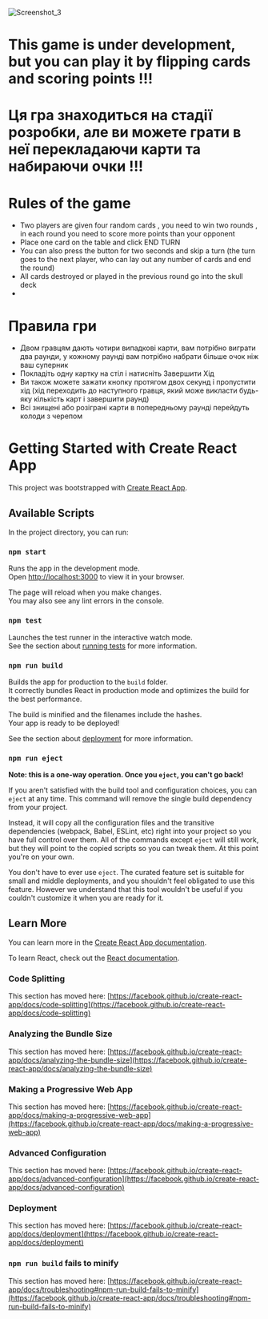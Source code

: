 
![Screenshot_3](https://user-images.githubusercontent.com/107879647/180751636-0e05aba1-0a30-4fae-af5e-d46d05b731f4.png)

# This game is under development, but you can play it by flipping cards and scoring points !!! 
# Ця гра знаходиться на стадії розробки, але ви можете грати в неї перекладаючи карти та набираючи очки !!!

# Rules of the game
- Two players are given four random cards , you need to win two rounds , in each round you need to score more points than your opponent 
- Place one card on the table and click END TURN 
- You can also press the button for two seconds and skip a turn (the turn goes to the next player, who can lay out any number of cards and end the round)
- All cards destroyed or played in the previous round go into the skull deck
- 
# Правила гри
- Двом гравцям дають чотири випадкові карти, вам потрібно виграти два раунди, у кожному раунді вам потрібно набрати більше очок ніж ваш суперник
- Покладіть одну картку на стіл і натисніть Завершити Хід
- Ви також можете зажати кнопку протягом двох секунд і пропустити хід (хід переходить до наступного гравця, який може викласти будь-яку кількість карт і завершити раунд)
- Всі знищені або розіграні карти в попередньому раунді перейдуть колоди з черепом 


# Getting Started with Create React App

This project was bootstrapped with [Create React App](https://github.com/facebook/create-react-app).

## Available Scripts

In the project directory, you can run:

### `npm start`

Runs the app in the development mode.\
Open [http://localhost:3000](http://localhost:3000) to view it in your browser.

The page will reload when you make changes.\
You may also see any lint errors in the console.

### `npm test`

Launches the test runner in the interactive watch mode.\
See the section about [running tests](https://facebook.github.io/create-react-app/docs/running-tests) for more information.

### `npm run build`

Builds the app for production to the `build` folder.\
It correctly bundles React in production mode and optimizes the build for the best performance.

The build is minified and the filenames include the hashes.\
Your app is ready to be deployed!

See the section about [deployment](https://facebook.github.io/create-react-app/docs/deployment) for more information.

### `npm run eject`

**Note: this is a one-way operation. Once you `eject`, you can't go back!**

If you aren't satisfied with the build tool and configuration choices, you can `eject` at any time. This command will remove the single build dependency from your project.

Instead, it will copy all the configuration files and the transitive dependencies (webpack, Babel, ESLint, etc) right into your project so you have full control over them. All of the commands except `eject` will still work, but they will point to the copied scripts so you can tweak them. At this point you're on your own.

You don't have to ever use `eject`. The curated feature set is suitable for small and middle deployments, and you shouldn't feel obligated to use this feature. However we understand that this tool wouldn't be useful if you couldn't customize it when you are ready for it.

## Learn More

You can learn more in the [Create React App documentation](https://facebook.github.io/create-react-app/docs/getting-started).

To learn React, check out the [React documentation](https://reactjs.org/).

### Code Splitting

This section has moved here: [https://facebook.github.io/create-react-app/docs/code-splitting](https://facebook.github.io/create-react-app/docs/code-splitting)

### Analyzing the Bundle Size

This section has moved here: [https://facebook.github.io/create-react-app/docs/analyzing-the-bundle-size](https://facebook.github.io/create-react-app/docs/analyzing-the-bundle-size)

### Making a Progressive Web App

This section has moved here: [https://facebook.github.io/create-react-app/docs/making-a-progressive-web-app](https://facebook.github.io/create-react-app/docs/making-a-progressive-web-app)

### Advanced Configuration

This section has moved here: [https://facebook.github.io/create-react-app/docs/advanced-configuration](https://facebook.github.io/create-react-app/docs/advanced-configuration)

### Deployment

This section has moved here: [https://facebook.github.io/create-react-app/docs/deployment](https://facebook.github.io/create-react-app/docs/deployment)

### `npm run build` fails to minify

This section has moved here: [https://facebook.github.io/create-react-app/docs/troubleshooting#npm-run-build-fails-to-minify](https://facebook.github.io/create-react-app/docs/troubleshooting#npm-run-build-fails-to-minify)

